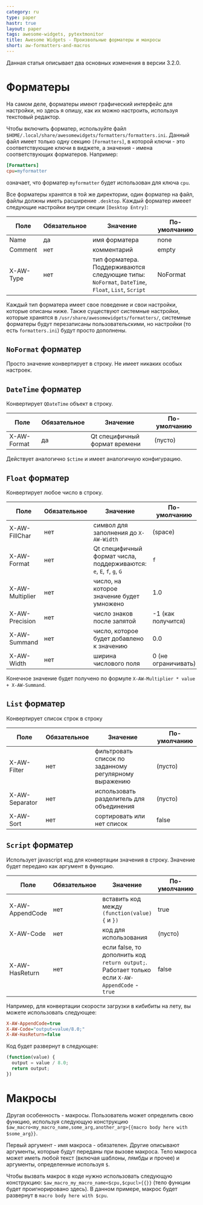 ```yaml
---
category: ru
type: paper
hastr: true
layout: paper
tags: awesome-widgets, pytextmonitor
title: Awesome Widgets - Произвольные форматеры и макросы
short: aw-formatters-and-macros
---
```

Данная статья описывает два основных изменения в версии 3.2.0.

<!--more-->

# <a href="#formatters" class="anchor" id="formatters"><span class="octicon octicon-link"></span></a>Форматеры

На самом деле, форматеры имеют графический интерфейс для настройки, но здесь
я опишу, как их можно настроить, используя текстовый редактор.

Чтобы включить форматер, используйте файл `$HOME/.local/share/awesomewidgets/formatters/formatters.ini`.
Данный файл имеет только одну секцию `[Formatters]`, в которой ключи - это
соответствующие ключи в виджете, а значения - имена соответствующих форматеров.
Например:

```ini
[Formatters]
cpu=myformatter
```

означает, что форматер `myformatter` будет использован для ключа `cpu`.

Все форматеры хранятся в той же директории, один форматер на файл, файлы должны
иметь расширение `.desktop`. Каждый форматер имееет следующие настройки внутри
секции `[Desktop Entry]`:

| Поле               | Обязательное | Значение                         | По-умолчанию |
| -------------------|--------------|----------------------------------|--------------|
| Name               | да       | имя форматера                        | none       |
| Comment            | нет      | комментарий                          | empty      |
| X-AW-Type          | нет      | тип форматера. Поддерживаются следующие типы: `NoFormat`, `DateTime`, `Float`, `List`, `Script` | NoFormat   |

Каждый тип форматера имеет свое поведение и свои настройки, которые описаны ниже.
Также существуют системные настройки, которые хранятся в `/usr/share/awesomewidgets/formatters/`,
системные форматеры будут перезаписаны пользовательскими, но настройки (то есть
`formatters.ini`) будут просто дополнены.

## <a href="#formatter-noformat" class="anchor" id="formatter-noformat"><span class="octicon octicon-link"></span></a>`NoFormat` форматер

Просто значение конвертирует в строку. Не имеет никаких особых настроек.

## <a href="#formatter-datetime" class="anchor" id="formatter-datetime"><span class="octicon octicon-link"></span></a>`DateTime` форматер

Конвертирует `QDateTime` объект в строку.

| Поле               | Обязательное | Значение                         | По-умолчанию |
| -------------------|--------------|----------------------------------|--------------|
| X-AW-Format        | да      | Qt специфичный формат времени  | (пусто) |

Действует аналогично `$ctime` и имеет аналогичную конфигурацию.

## <a href="#formatter-float" class="anchor" id="formatter-float"><span class="octicon octicon-link"></span></a>`Float` форматер

Конвертирует любое число в строку.

| Поле               | Обязательное | Значение                         | По-умолчанию |
| -------------------|--------------|----------------------------------|--------------|
| X-AW-FillChar      | нет       | символ для заполнения до `X-AW-Width` | (space) |
| X-AW-Format        | нет       | Qt специфичный формат числа, поддерживаются: `e`, `E`, `f`, `g`, `G` | `f` |
| X-AW-Multiplier    | нет       | число, на которое значение будет умножено | 1.0 |
| X-AW-Precision     | нет       | число знаков после запятой | -1 (как получится) |
| X-AW-Summand       | нет       | число, которое будет добавлено к значению | 0.0 |
| X-AW-Width         | нет       | ширина числового поля | 0 (не ограничивать) |

Конечное значение будет получено по формуле `X-AW-Multiplier * value + X-AW-Summand`.

## <a href="#formatter-list" class="anchor" id="formatter-list"><span class="octicon octicon-link"></span></a>`List` форматер

Конвертирует список строк в строку

| Поле               | Обязательное | Значение                         | По-умолчанию |
| -------------------|--------------|----------------------------------|--------------|
| X-AW-Filter        | нет      | фильтровать список по заданному регулярному выражению | (пусто) |
| X-AW-Separator     | нет      | использовать разделитель для объединения | (пусто) |
| X-AW-Sort          | нет      | сортировать или нет список | false      |

## <a href="#formatter-script" class="anchor" id="formatter-script"><span class="octicon octicon-link"></span></a>`Script` форматер

Использует javascript код для конвертации значения в строку. Значение будет
передано как аргумент в функцию.

| Поле               | Обязательное | Значение                         | По-умолчанию |
| -------------------|--------------|----------------------------------|--------------|
| X-AW-AppendCode    | нет      | вставить код между `(function(value) {` и `})` | true |
| X-AW-Code          | нет      | код для использования                | (пусто)      |
| X-AW-HasReturn     | нет      | если false, то дополнить код `return output;`. Работает только если `X-AW-AppendCode` - `true` | false |

Например, для конвертации скорости загрузки в кибибиты на лету, вы можете использовать
следующее:

```ini
X-AW-AppendCode=true
X-AW-Code="output=value/8.0;"
X-AW-HasReturn=false
```

Код будет развернут в следующее:

```javascript
(function(value) {
  output = value / 8.0;
  return output;
})
```

# <a href="#macros" class="anchor" id="macros"><span class="octicon octicon-link"></span></a>Макросы

Другая особенность - макросы. Пользователь может определить свою функцию, используя
следующую конструкцию `$aw_macro<my_macro_name,some_arg,another_arg>{{macro body here with $some_arg}}`.

Первый аргумент - имя макроса - обязателен. Другие описывают аргументы, которые
будут переданы при вызове макроса. Тело макроса может иметь любой текст (включая
шаблоны, лямбды и прочее) и аргументы, определенные используя `$`.

Чтобы вызвать макрос в коде нужно использовать следующую конструкцию: `$aw_macro_my_macro_name<$cpu,$cpucl>{{}}` (тело функции будет проигнорировано
здесь). В данном примере, макрос будет развернут в `macro body here with $cpu`.
